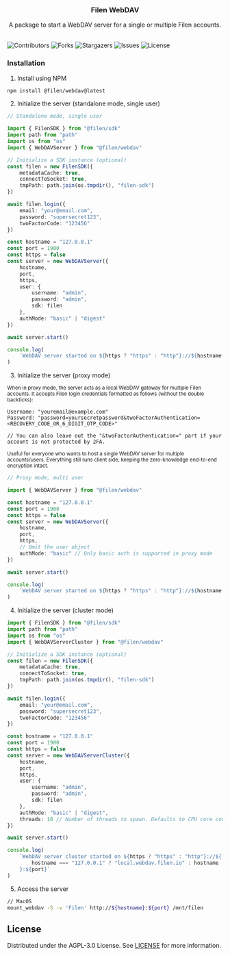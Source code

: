 <br/>
<p align="center">
  <h3 align="center">Filen WebDAV</h3>

  <p align="center">
    A package to start a WebDAV server for a single or multiple Filen accounts.
    <br/>
    <br/>
  </p>
</p>

![Contributors](https://img.shields.io/github/contributors/FilenCloudDienste/filen-webdav?color=dark-green) ![Forks](https://img.shields.io/github/forks/FilenCloudDienste/filen-webdav?style=social) ![Stargazers](https://img.shields.io/github/stars/FilenCloudDienste/filen-webdav?style=social) ![Issues](https://img.shields.io/github/issues/FilenCloudDienste/filen-webdav) ![License](https://img.shields.io/github/license/FilenCloudDienste/filen-webdav)

### Installation

1. Install using NPM

```sh
npm install @filen/webdav@latest
```

2. Initialize the server (standalone mode, single user)

```typescript
// Standalone mode, single user

import { FilenSDK } from "@filen/sdk"
import path from "path"
import os from "os"
import { WebDAVServer } from "@filen/webdav"

// Initialize a SDK instance (optional)
const filen = new FilenSDK({
	metadataCache: true,
	connectToSocket: true,
	tmpPath: path.join(os.tmpdir(), "filen-sdk")
})

await filen.login({
	email: "your@email.com",
	password: "supersecret123",
	twoFactorCode: "123456"
})

const hostname = "127.0.0.1"
const port = 1900
const https = false
const server = new WebDAVServer({
	hostname,
	port,
	https,
	user: {
		username: "admin",
		password: "admin",
		sdk: filen
	},
	authMode: "basic" | "digest"
})

await server.start()

console.log(
	`WebDAV server started on ${https ? "https" : "http"}://${hostname === "127.0.0.1" ? "local.webdav.filen.io" : hostname}:${port}`
)
```

3. Initialize the server (proxy mode)

<small>When in proxy mode, the server acts as a local WebDAV gateway for multiple Filen accounts. It accepts Filen login credentials formatted as follows (without the double backticks):</small>

```
Username: "youremail@example.com"
Password: "password=yoursecretpassword&twoFactorAuthentication=<RECOVERY_CODE_OR_6_DIGIT_OTP_CODE>"

// You can also leave out the "&twoFactorAuthentication=" part if your account is not protected by 2FA.
```

<small>Useful for everyone who wants to host a single WebDAV server for multiple accounts/users. Everything still runs client side, keeping the zero-knowledge end-to-end encryption intact.</small>

```typescript
// Proxy mode, multi user

import { WebDAVServer } from "@filen/webdav"

const hostname = "127.0.0.1"
const port = 1900
const https = false
const server = new WebDAVServer({
	hostname,
	port,
	https,
	// Omit the user object
	authMode: "basic" // Only basic auth is supported in proxy mode
})

await server.start()

console.log(
	`WebDAV server started on ${https ? "https" : "http"}://${hostname === "127.0.0.1" ? "local.webdav.filen.io" : hostname}:${port}`
)
```

4. Initialize the server (cluster mode)

```typescript
import { FilenSDK } from "@filen/sdk"
import path from "path"
import os from "os"
import { WebDAVServerCluster } from "@filen/webdav"

// Initialize a SDK instance (optional)
const filen = new FilenSDK({
	metadataCache: true,
	connectToSocket: true,
	tmpPath: path.join(os.tmpdir(), "filen-sdk")
})

await filen.login({
	email: "your@email.com",
	password: "supersecret123",
	twoFactorCode: "123456"
})

const hostname = "127.0.0.1"
const port = 1900
const https = false
const server = new WebDAVServerCluster({
	hostname,
	port,
	https,
	user: {
		username: "admin",
		password: "admin",
		sdk: filen
	},
	authMode: "basic" | "digest",
	threads: 16 // Number of threads to spawn. Defaults to CPU core count if omitted.
})

await server.start()

console.log(
	`WebDAV server cluster started on ${https ? "https" : "http"}://${
		hostname === "127.0.0.1" ? "local.webdav.filen.io" : hostname
	}:${port}`
)
```

5. Access the server

```sh
// MacOS
mount_webdav -S -v 'Filen' http://${hostname}:${port} /mnt/filen
```

## License

Distributed under the AGPL-3.0 License. See [LICENSE](https://github.com/FilenCloudDienste/filen-webdav/blob/main/LICENSE.md) for more information.
